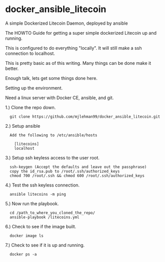 # docker_ansible_litecoin
A simple Dockerized Litecoin Daemon, deployed by ansible

The HOWTO Guide for getting a super simple dockerized Litecoin up and running.

This is configured to do everything "locally". It will still make a ssh connection to localhost.

This is pretty basic as of this writing. Many things can be done make it better.

Enough talk, lets get some things done here.

Setting up the environment.

Need a linux server with Docker CE, ansible, and git.

1.) Clone the repo down.

      git clone https://github.com/mjlehman99/docker_ansible_litecoin.git

2.) Setup ansible

      Add the following to /etc/ansible/hosts

        [litecoins]
        localhost

3.) Setup ssh keyless access to the user root.

      ssh-keygen (Accept the defaults and leave out the passphrase)
      copy the id_rsa.pub to /root/.ssh/authorized_keys
      chmod 700 /root/.ssh && chmod 600 /root/.ssh/authorized_keys

4.) Test the ssh keyless connection.

      ansible litecoins -m ping

5.) Now run the playbook.

      cd /path_to_where_you_cloned_the_repo/
      ansible-playbook /litecoins.yml

6.) Check to see if the image built.

      docker image ls

7.) Check to see if it is up and running.

      docker ps -a
